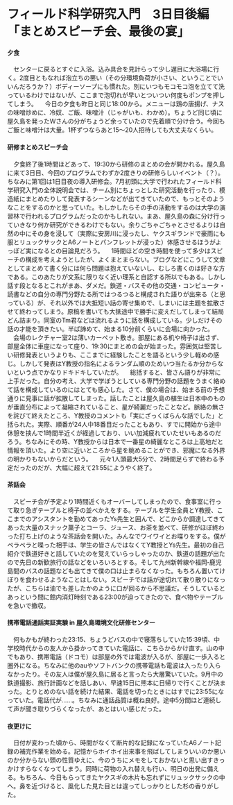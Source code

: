 # フィールド科学研究入門　3日目後編「まとめスピーチ会、最後の宴」

<div class="section">

#### 夕食

　センターに戻るとすぐに入浴。込み具合を見計らって少し遅目に大浴場に行く。2度目ともなれば泡立ちの悪い（その分環境負荷が小さい、ということでいいんだろうか？）ボディーソープにも慣れた。別にいつもモコモコ泡を立てて洗っているわけではないが、ここまで泡切れが早いとついつい何度もポンプを押してしまう。 　今日の夕食も昨日と同じ18:00から。メニューは鶏の唐揚げ、ナスの味噌炒めに、冷奴、ご飯、味噌汁（じゃがいも、わかめ）。ちょうど同じ頃に屋久島を発ったWさんの分がちょうど余っていたので先着順で分け合う。今回もご飯と味噌汁は大量。1杯ずつならあと15～20人招待しても大丈夫なくらい。

#### 研修まとめスピーチ会

　夕食終了後1時間ほどあって、19:30から研修のまとめの会が開かれる。屋久島に来て3日目、今回のプログラムでわずか2度きりの研修らしいイベント（？）。ちなみに第1回は1日目夜の導入研修会。7月初頭に大学で行われたフィールド科学研究入門の全体説明会では、チーム別にちょっとした研究活動を行ったり、模造紙にまとめたりして発表するシーンなどが出てきていたので、もっとそのようなことをするのかと思っていた。もしかしたらその手の活動をするのは大学の演習林で行われるプログラムだったのかもしれない。まあ、屋久島の森に分け行っていきなり何か研究ができるわけでもない。余りごちゃごちゃとさせるよりは自然の中にその身を浸して（実際に安房川に浸ったし、ヤクスギランドで豪雨にも服とリュックサックとA6ノートとパンフレットが浸った）体感させるほうがよっぽど実になるとの目論見だろう。 　1時間ほどの空き時間を使って多少はスピーチの構成を考えようとしたが、よくまとまらない。ブログなどにこうして文章としてまとめて書く分には何ら問題は抱えていないし、むしろ書くのは好きな方である。このあたりが文系に限りなく近い理系と自認する所以でもある。しかし話す段となるとこれがまあ、ダメだ。鉄道・バスその他の交通・コンピュータ・読書などの自分の専門分野たる所ではつるつると構成された語りが出来る（と思っている）が、それ以外では大抵短い話の寄せ集めで、しまいには主題を拡散させて終わってしまう。原稿を書いても大抵途中で勝手に変えだしてしまって結局どん詰まり。同室のTm君などは流れるように話を構成している。少しだけその話の才能を頂きたい。半ば諦めて、始まる10分前くらいに会場に向かった。 　会場のレクチャー室2は薄いカーペット敷き。部屋にある机や椅子は出さず、部屋全体に車座になって座り、19:30にまとめの会が始まった。雰囲気は堅苦しい研修発表というよりも、ここまでに経験したことを語るという少し軽めの感じ。しかして発表はY教授の指名によるランダム順のためいつ当たるか分からないという点でかなりドキドキしていたが。 　総括すると、皆さん語りが非常に上手だった。自分の考え、大学で学ぼうとしている専門分野の話題をうまく絡めて話を構成しているのにはとても感心した。さて、僕の場合は、始まる前の予想通りに見事に話が拡散してしまった。話したことは屋久島の植生は日本中のものが垂直分布によって凝縮されていること、星が綺麗だったことなど。脈絡の無さを詫びて終えたところ、Y教授のコメントも「実にざっくばらんな話でした」と括られた。実際、順番が24人中18番目だったこともあり、すでに開始から途中休憩を挟んで1時間半近くが経過しており、いい加減疲れていたせいもあるのだろう。ちなみにその時、Y教授からは日本で一番星の綺麗なところは上高地だと情報を頂いた。より空に近いところから星を眺めることができ、邪魔になる外界の明かりもないからだという。 　元々1人頭最大5分で、2時間足らずで終わる予定だったのだが、大幅に超えて21:55にようやく終了。

#### 茶話会

　スピーチ会が予定より1時間近くもオーバーしてしまったので、食事室に行って取り急ぎテーブルと椅子の並べかえをする。テーブルを学生全員とY教授、ここまでのアシスタントを勤めてあったYs先生と囲んで、どこからか調達してきてあった大量のスナック菓子とコーラ、ジュース、お茶を並べて、研修がほぼ終わった打ち上げのような茶話会を開いた。みんなでワイワイとお喋りをする。僕がペラペラと喋った相手は、学生の皆さんではなくてY教授とYs先生。最初の自己紹介で鉄道好きと話していたのを覚えていらっしゃったのか、鉄道の話題が出たので先日の新歓旅行の話などをいろいろとする。そして九州新幹線や福岡‐鹿児島間のバスの話題なども出てきて僕の口は止まらなくなった。もちろん置いてけぼりを食わせるようなことはしない。スピーチでは話が途切れて散り散りになったが、こちらは油でも差したかのように口が回るから不思議だ。そうしているとあっという間に館内消灯時刻である23:00が迫ってきたので、食べ物やテーブルを急いで撤収。

#### 携帯電話通話実証実験 in 屋久島環境文化研修センター

　何もかもが終わった23:15、ちょうどバスの中で寝落ちしていた15:39頃、中学校時代からの友人から掛かってきていた電話に、こちらからかけ直す。山の中でもあり、携帯電話（ドコモ）は部屋の外では電波が入るが、部屋に一歩入ると圏外になる。ちなみに他のauやソフトバンクの携帯電話も電波は入ったり入らなかったり。その友人は僕が屋久島に居ると言ったら大層驚いていた。9月中の鉄道撮影、旅行計画などを話しあい、早速15日に熊本に日帰りで行くことが決まった。とりとめのない話を続けた結果、電話を切ったときにはすでに23:55になっていた。電話代が……。ちなみに通話品質は概ね良好。途中5分間ほど連続して声が聞き取りづらくなったが、あとはいい感じだった。

#### 夜更けに

　日付が変わった頃から、時間がなくて断片的な記録になっていたA6ノート記録の補完作業を始める。記憶からホイホイ出来事を飛ばしてしまういいのか悪いのか分からない頭の性質ゆえに、今のうちにメモをしておかないと思い出すきっかけすらなくなってしまう。同時に荷物の入れ替えも行い、明日の出発に備える。もちろん、今日もらってきたヤクスギの木片も忘れずにリュックサックの中へ。鼻を近づけると、風化した見た目とは違ってしっかりとした杉の香りがした。</div>